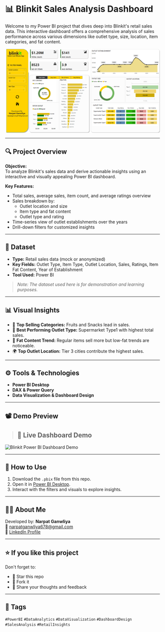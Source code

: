# 📊 Blinkit Sales Analysis Dashboard

Welcome to my Power BI project that dives deep into Blinkit's retail sales data. This interactive dashboard offers a comprehensive analysis of sales performance across various dimensions like outlet type, size, location, item categories, and fat content.

![Blinkit Dashboard Screenshot](Dashboard.png)

---

## 🔍 Project Overview

**Objective:**  
To analyze Blinkit's sales data and derive actionable insights using an interactive and visually appealing Power BI dashboard.

**Key Features:**
- Total sales, average sales, item count, and average ratings overview
- Sales breakdown by:
  - Outlet location and size
  - Item type and fat content
  - Outlet type and rating
- Time-series view of outlet establishments over the years
- Drill-down filters for customized insights

---

## 📁 Dataset

- **Type:** Retail sales data (mock or anonymized)
- **Key Fields:** Outlet Type, Item Type, Outlet Location, Sales, Ratings, Item Fat Content, Year of Establishment
- **Tool Used:** Power BI

> *Note: The dataset used here is for demonstration and learning purposes.*

---

## 📊 Visual Insights

- 🥑 **Top Selling Categories:** Fruits and Snacks lead in sales.
- 🏪 **Best Performing Outlet Type:** Supermarket Type1 with highest total sales.
- 🧈 **Fat Content Trend:** Regular items sell more but low-fat trends are noticeable.
- 🌍 **Top Outlet Location:** Tier 3 cities contribute the highest sales.

---

## ⚙️ Tools & Technologies

- **Power BI Desktop**
- **DAX & Power Query**
- **Data Visualization & Dashboard Design**

---

## 📽 Demo Preview

> ## 🎥 Live Dashboard Demo

![Blinkit Power BI Dashboard Demo](assets/blinkit-demo.gif)


---

## 🚀 How to Use

1. Download the `.pbix` file from this repo.
2. Open it in [Power BI Desktop](https://powerbi.microsoft.com/desktop/).
3. Interact with the filters and visuals to explore insights.

---

## 🙋‍♂️ About Me

Developed by: **Narpat Ganwliya**  
📧 narpatganwliya678@gmail.com  
🔗 [LinkedIn Profile](https://www.linkedin.com/in/narpat-ganwliya)

---

## ⭐ If you like this project

Don't forget to:
- 🌟 Star this repo
- 🍴 Fork it
- 📝 Share your thoughts and feedback

---

## 📌 Tags

`#PowerBI` `#DataAnalytics` `#DataVisualization` `#DashboardDesign` `#SalesAnalysis` `#RetailInsights`

